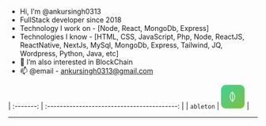 - Hi, I’m @ankursingh0313
- FullStack developer since 2018
- Technology I work on - [Node, React, MongoDb, Express]
- Technologies I know - [HTML, CSS, JavaScript, Php, Node, ReactJS, ReactNative, NextJs, MySql, MongoDb, Express, Tailwind, JQ, Wordpress, Python, Java, etc]
- 👀 I’m also interested in BlockChain
- 📫 @email - ankursingh0313@gmail.com

| :-------: | :-----------------------------------------: |
| `ableton` | <img src="./images/Mongodb.png" width="48"> |

---

<!---
ankursingh0313/ankursingh0313 is a ✨ special ✨ repository because its `README.md` (this file) appears on your GitHub profile.
You can click the Preview link to take a look at your changes.
--->
